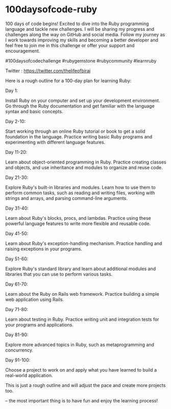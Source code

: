 # 100daysofcode-ruby


100 days of code begins! Excited to dive into the Ruby programming language and tackle new challenges.  I will be sharing my progress and challenges along the way on GitHub and social media. Follow my journey as I work towards improving my skills and becoming a better developer and feel free to join me in this challenge or offer your support and encouragement. 


#100daysofcodechallenge #rubygemstone #rubycommunity  #learnruby 


Twitter : https://twitter.com/thelifeofbiraj


Here is a rough outline for a 100-day plan for learning Ruby:


Day 1:

Install Ruby on your computer and set up your development environment.
Go through the Ruby documentation and get familiar with the language syntax and basic concepts.


Day 2-10:

Start working through an online Ruby tutorial or book to get a solid foundation in the language.
Practice writing basic Ruby programs and experimenting with different language features.


Day 11-20:

Learn about object-oriented programming in Ruby.
Practice creating classes and objects, and use inheritance and modules to organize and reuse code.


Day 21-30:

Explore Ruby's built-in libraries and modules.
Learn how to use them to perform common tasks, such as reading and writing files, working with strings and arrays, and parsing command-line arguments.


Day 31-40:

Learn about Ruby's blocks, procs, and lambdas.
Practice using these powerful language features to write more flexible and reusable code.


Day 41-50:

Learn about Ruby's exception-handling mechanism.
Practice handling and raising exceptions in your programs.


Day 51-60:

Explore Ruby's standard library and learn about additional modules and libraries that you can use to perform various tasks.


Day 61-70:

Learn about the Ruby on Rails web framework.
Practice building a simple web application using Rails.


Day 71-80:

Learn about testing in Ruby.
Practice writing unit and integration tests for your programs and applications.


Day 81-90:

Explore more advanced topics in Ruby, such as metaprogramming and concurrency.


Day 91-100:

Choose a project to work on and apply what you have learned to build a real-world application.


This is just a rough outline and will adjust the pace and create more projects too.  



– the most important thing is to have fun and enjoy the learning process!
